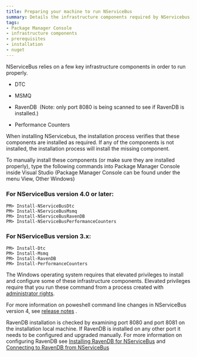 ```yaml
---
title: Preparing your machine to run NServiceBus
summary: Details the infrastructure components required by NServicebus, and how to install them using Visual Studio&#39;s Package Manager Console
tags:
- Package Manager Console
- infrastructure components
- prerequisites
- installation
- nuget
---
```



<style type="text/css">div#uls ul{margin-bottom: -15px;}ul.ulcheck {list-style-image: url("/images/check.png");} ul.ulnotcheck {list-style-image: url("/images/redx.png");}</style>

<script src="//ajax.googleapis.com/ajax/libs/jquery/1.10.2/jquery.min.js"></script>

<script type="text/javascript">

$(document).ready(function(){
    var lowerHref = window.location.href.toLowerCase()
    if (lowerHref.indexOf("dtc=true")>-1){
        $("#li_dtc").addClass("ulcheck");
        //$("#code_dtc").hide();
    }

    if (lowerHref.indexOf("dtc=false")>-1) {
        $("#li_dtc").addClass("ulnotcheck");
    }

    if (lowerHref.indexOf("msmq=true")>-1){
        $("#li_msmq").addClass("ulcheck");
        //$("#code_msmq").hide();
    }

    if (lowerHref.indexOf("msmq=false")>-1){
        $("#li_msmq").addClass("ulnotcheck");
    }

    if (lowerHref.indexOf("raven=true")>-1){
        $("#li_ravendb").addClass("ulcheck");
        //$("#code_ravendb").hide();
    }

    if (lowerHref.indexOf("raven=false")>-1){
        $("#li_ravendb").addClass("ulnotcheck");
        $("#ravendbport").show();
    }

    if (lowerHref.indexOf("perfcounter=true")>-1){
        $("#li_performance").addClass("ulcheck");
        //$("#code_performance").hide();
    }

    if (lowerHref.indexOf("perfcounter=false")>-1){
        $("#li_performance").addClass("ulnotcheck");
    }
});

</script>

NServiceBus relies on a few key infrastructure components in order to run properly.
<ul id="li_dtc">
    <li>DTC</li>
</ul>
<ul id="li_msmq">
    <li>MSMQ</li>
</ul>

<ul id="li_ravendb">
    <li>RavenDB &nbsp;(Note: only port 8080 is being scanned to see if RavenDB is installed.)</li>
</ul>

<ul id="li_performance">
    <li>Performance Counters</li>
</ul>

When installing NServicebus, the installation process verifies that these components are installed as required. If any of the components is not installed, the installation process will install the missing component.

To manually install these components (or make sure they are installed properly), type the following commands into Package Manager Console inside Visual Studio (Package Manager Console can be found under the menu View, Other Windows)

### For NServiceBus version 4.0 or later:

```
PM> Install-NServiceBusDtc 
PM> Install-NServiceBusMsmq
PM> Install-NServiceBusRavenDB
PM> Install-NServiceBusPerformanceCounters
```

### For NServiceBus version 3.x:

```
PM> Install-Dtc
PM> Install-Msmq
PM> Install-RavenDB
PM> Install-PerformanceCounters
```

The Windows operating system requires that elevated privileges to install and configure some of these infrastructure components. Elevated privileges require that you run these command from a process created with [administrator rights](http://windows.microsoft.com/en-us/windows7/how-do-i-run-an-application-once-with-a-full-administrator-access-token).

For more information on poweshell command line changes in NServiceBus version 4, see [release notes](https://github.com/Particular/NServiceBus/releases/tag/4.0.0) .

RavenDB installation is checked by examining port 8080 and port 8081 on the installation local machine. If RavenDB is installed on any other port it needs to be configured and upgraded manually. For more information on configuring RavenDB see [Installing RavenDB for NServiceBus](using-ravendb-in-nservicebus-installing.md) and [Connecting to RavenDB from NServiceBus](using-ravendb-in-nservicebus-connecting.md)



